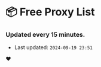 # :package: Free Proxy List
### Updated every 15 minutes.

- Last updated: `2024-09-19 23:51`

:heart:
